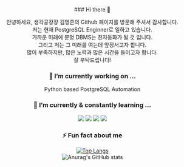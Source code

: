 <div align=center>
### Hi there 👋

안녕하세요, 생각공장장 김명준의 Github 페이지를 방문해 주셔서 감사합니다.  
저는 현재 PostgreSQL Enginner로 일하고 있습니다.  
가까운 미래에 분명 DBMS는 전자동화가 될 것 입니다.  
그리고 저는 그 미래를 여는데 앞장서고자 합니다.  
많이 부족하지만, 많은 노력과 많은 시간을 들이고자 합니다.  
잘 부탁드립니다!  

<!--
**Rayjun0525/Rayjun0525** is a ✨ _special_ ✨ repository because its `README.md` (this file) appears on your GitHub profile.

Here are some ideas to get you started:

- 🔭 I’m currently working on ...
- 🌱 I’m currently learning ...
- 👯 I’m looking to collaborate on ...
- 🤔 I’m looking for help with ...
- 💬 Ask me about ...
- 📫 How to reach me: ...
- 😄 Pronouns: ...
- ⚡ Fun fact: ...
-->

### 🔭 I’m currently working on ...
Python based PostgreSQL Automation  


### 🌱 I’m currently & constantly learning ...
 <img src="https://img.shields.io/badge/Python-3776AB?style=flat&logo=Python&logoColor=white"/> <img src="https://img.shields.io/badge/Go-00ADD8?style=flat&logo=Go&logoColor=white"/> <img src="https://img.shields.io/badge/PostgreSQL-4169E1?style=flat&logo=PostgreSQL&logoColor=white"/> <img src="https://img.shields.io/badge/tensorflow-FF6F00?style=flat&logo=tensorflow&logoColor=white"/>

### ⚡ Fun fact about me

[![Top Langs](https://github-readme-stats.vercel.app/api/top-langs/?username=Rayjun0525&layout=compact)](https://github.com/Rayjun0525/github-readme-stats)  
![Anurag's GitHub stats](https://github-readme-stats.vercel.app/api?username=Rayjun0525&show_icons=true&theme=radical)


</div>
